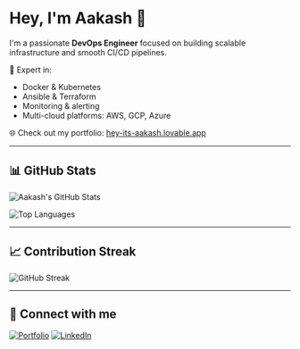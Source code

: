 # Hey, I'm Aakash 👋

I'm a passionate **DevOps Engineer** focused on building scalable infrastructure and smooth CI/CD pipelines.

🚀 Expert in:
- Docker & Kubernetes
- Ansible & Terraform
- Monitoring & alerting
- Multi-cloud platforms: AWS, GCP, Azure

🌐 Check out my portfolio: [hey-its-aakash.lovable.app](https://hey-its-aakash.lovable.app/)

---

## 📊 GitHub Stats

![Aakash's GitHub Stats](https://github-readme-stats.vercel.app/api?username=ifaakash&show_icons=true&count_private=true&theme=tokyonight)

![Top Languages](https://github-readme-stats.vercel.app/api/top-langs/?username=ifaakash&layout=donut-vertical&theme=tokyonight)

---

## 📈 Contribution Streak

![GitHub Streak](https://github-readme-streak-stats.herokuapp.com/?user=ifaakash&theme=tokyonight)

---

## 🔗 Connect with me

[![Portfolio](https://img.shields.io/badge/Portfolio-000000?style=for-the-badge&logo=ko-fi&logoColor=white)](https://hey-its-aakash.lovable.app/)
[![LinkedIn](https://img.shields.io/badge/LinkedIn-blue?style=for-the-badge&logo=linkedin&logoColor=white)](https://www.linkedin.com/in/aakashch2/)
